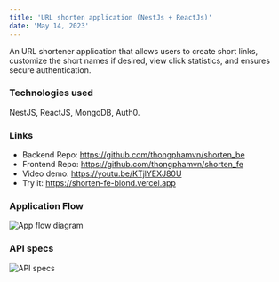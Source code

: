 ```yaml
---
title: 'URL shorten application (NestJs + ReactJs)'
date: 'May 14, 2023'
---
```


An URL shortener application that allows users to create short links, customize the short names if desired, view click statistics, and ensures secure authentication.

### Technologies used

NestJS, ReactJS, MongoDB, Auth0.

### Links

- Backend Repo: <https://github.com/thongphamvn/shorten_be>
- Frontend Repo: <https://github.com/thongphamvn/shorten_fe>
- Video demo: <https://youtu.be/KTjlYEXJ80U>
- Try it: <https://shorten-fe-blond.vercel.app>

### Application Flow

![App flow diagram](/posts/url-shortener/chart.png)

### API specs

![API specs](/posts/url-shortener/swagger.png)

 